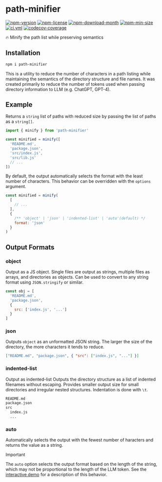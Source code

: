 <!----- BEGIN GHOST DOCS HEADER ----->

# path-minifier

[![npm-version](https://img.shields.io/npm/v/path-minifier)](https://npmjs.com/package/path-minifier) [![npm-license](https://img.shields.io/npm/l/path-minifier)](https://npmjs.com/package/path-minifier) [![npm-download-month](https://img.shields.io/npm/dm/path-minifier)](https://npmjs.com/package/path-minifier) [![npm-min-size](https://img.shields.io/bundlephobia/min/path-minifier)](https://npmjs.com/package/path-minifier) [![ci.yml](https://github.com/jill64/path-minifier/actions/workflows/ci.yml/badge.svg)](https://github.com/jill64/path-minifier/actions/workflows/ci.yml) [![codecov-coverage](https://codecov.io/gh/jill64/path-minifier/graph/badge.svg)](https://codecov.io/gh/jill64/path-minifier)

🔥 Minify the path list while preserving semantics

## Installation

```sh
npm i path-minifier
```

<!----- END GHOST DOCS HEADER ----->

This is a utility to reduce the number of characters in a path listing while maintaining the semantics of the directory structure and file names.
It was created primarily to reduce the number of tokens used when passing directory information to LLM (e.g. ChatGPT, GPT-4).

## Example

Returns a `string` list of paths with reduced size by passing the list of paths as a `string[]`.

```js
import { minify } from 'path-minifier'

const minified = minify([
  'README.md',
  'package.json',
  'src/index.js',
  'src/lib.js'
  // ...
])
```

By default, the output automatically selects the format with the least number of characters.
This behavior can be overridden with the `options` argument.

```js
const minified = minify(
  [
    // ...
  ],
  {
    /** 'object' | 'json' | 'indented-list' | 'auto'(default) */
    format: 'json'
  }
)
```

## Output Formats

### object

Output as a JS object.
Single files are output as strings, multiple files as arrays, and directories as objects.
Can be used to convert to any string format using `JSON.stringify` or similar.

```js
const obj = [
  'README.md',
  'package.json',
  {
    src: ['index.js', '...']
  }
]
```

### json

Outputs `object` as an unformatted JSON string.
The larger the size of the directory, the more characters it tends to reduce.

```json
["README.md", "package.json", { "src": ["index.js", "..."] }]
```

### indented-list

Output as indented-list
Outputs the directory structure as a list of indented filenames without escaping.
Provides smaller output size for small directories and irregular nested structures.
Indentation is done with `\t`.

```txt
README.md
package.json
src
  index.js
  ...
```

### auto

Automatically selects the output with the fewest number of haracters and returns the value as a string.

> [!IMPORTANT]
> The `auto` option selects the output format based on the length of the string, which may not be proportional to the length of the LLM token.
> See the [interactive demo](https://path-minifier.jill64.dev) for a description of this behavior.
